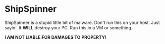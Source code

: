 # ShipSpinner
ShipSpinner is a stupid little bit of malware. Don't run this on your host. Just sayin'. It **WILL** destroy your PC. Run this in a VM or something. 

**I AM NOT LIABLE FOR DAMAGES TO PROPERTY!**

